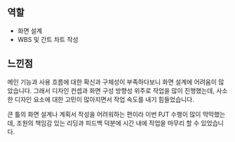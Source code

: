 ## 역할

- 화면 설계
- WBS 및 간트 차트 작성

## 느낀점

메인 기능과 사용 흐름에 대한 확신과 구체성이 부족하다보니 화면 설계에 어려움이 많았습니다.
그래서 디자인 컨셉과 화면 구성 방향성 위주로 작업을 많이 진행했는데, 
사소한 디자인 요소에 대한 고민이 많아지면서 작업 속도를 내기 힘들었습니다.

큰 틀의 화면 설계나 계획서 작성을 어려워하는 편이라 이번 PJT 수행이 많이 막막했는데, 
조원의 책임감 있는 리딩과 피드백 덕분에 시간 내에 작업을 마무리 할 수 있었습니다.
